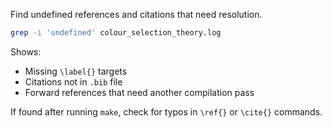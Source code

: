 Find undefined references and citations that need resolution.

```bash
grep -i 'undefined' colour_selection_theory.log
```

Shows:
- Missing `\label{}` targets
- Citations not in `.bib` file
- Forward references that need another compilation pass

If found after running `make`, check for typos in `\ref{}` or `\cite{}` commands.

